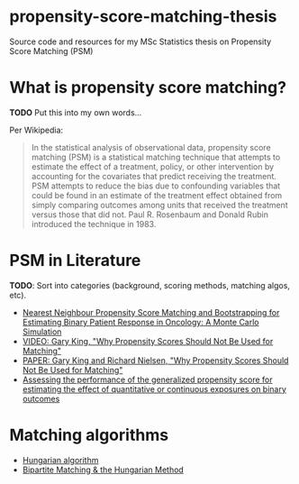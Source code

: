 # propensity-score-matching-thesis
Source code and resources for my MSc Statistics thesis on Propensity Score Matching (PSM)

# What is propensity score matching?

__TODO__ Put this into my own words...

Per Wikipedia:
> In the statistical analysis of observational data, propensity score matching (PSM) is a statistical matching technique that attempts to estimate the effect of a treatment, policy, or other intervention by accounting for the covariates that predict receiving the treatment. PSM attempts to reduce the bias due to confounding variables that could be found in an estimate of the treatment effect obtained from simply comparing outcomes among units that received the treatment versus those that did not. Paul R. Rosenbaum and Donald Rubin introduced the technique in 1983.

# PSM in Literature

__TODO__: Sort into categories (background, scoring methods, matching algos, etc).

* [Nearest Neighbour Propensity Score Matching and Bootstrapping for Estimating Binary Patient Response in Oncology: A Monte Carlo Simulation](https://www.nature.com/articles/s41598-020-57799-w)
* [VIDEO: Gary King, "Why Propensity Scores Should Not Be Used for Matching"](https://www.youtube.com/watch?v=rBv39pK1iEs)
* [PAPER: Gary King and Richard Nielsen, "Why Propensity Scores Should Not Be Used for Matching"](https://gking.harvard.edu/files/gking/files/pan1900011_rev.pdf)
* [Assessing the performance of the generalized propensity score for estimating the effect of quantitative or continuous exposures on binary outcomes](https://www.ncbi.nlm.nih.gov/pmc/articles/PMC5969262/)

# Matching algorithms
* [Hungarian algorithm](https://en.wikipedia.org/wiki/Hungarian_algorithm)
* [Bipartite Matching & the Hungarian Method](http://www.columbia.edu/~cs2035/courses/ieor6614.S16/GolinAssignmentNotes.pdf)
